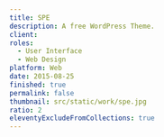 ```yaml
---
title: SPE
description: A free WordPress Theme.
client: 
roles:
  - User Interface
  - Web Design
platform: Web
date: 2015-08-25
finished: true
permalink: false
thumbnail: src/static/work/spe.jpg
ratio: 2
eleventyExcludeFromCollections: true
---
```

